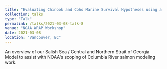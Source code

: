 ```yaml
---
title: "Evaluating Chinook and Coho Marine Survival Hypotheses using a Spatially Resolved End-to-End Model for the Central and Northern Salish Sea"
collection: talks
type: "Talk"
permalink: /talks/2021-03-08-talk-8
venue: "NOAA WRAP Workshop"
date: 2021-03-08
location: "Vancouver, BC"
---
```


An overview of our Salish Sea / Central and Northern Strait of Georgia Model to assist with NOAA's scoping of Columbia River salmon modeling work.